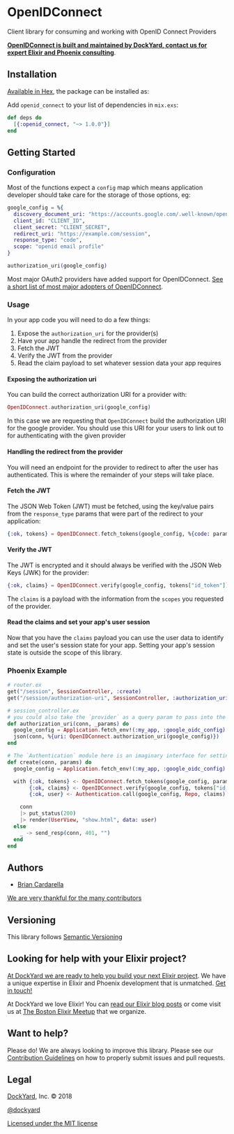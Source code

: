 # OpenIDConnect

Client library for consuming and working with OpenID Connect Providers

**[OpenIDConnect is built and maintained by DockYard, contact us for expert Elixir and Phoenix consulting](https://dockyard.com/phoenix-consulting)**.

## Installation

[Available in Hex](https://hex.pm/packages/openid_connect), the package can be installed as:

Add `openid_connect` to your list of dependencies in `mix.exs`:

```elixir
def deps do
  [{:openid_connect, "~> 1.0.0"}]
end
```

## Getting Started

### Configuration

Most of the functions expect a `config` map which means application developer should take care for the storage of those options, eg:

```elixir
google_config = %{
  discovery_document_uri: "https://accounts.google.com/.well-known/openid-configuration",
  client_id: "CLIENT_ID",
  client_secret: "CLIENT_SECRET",
  redirect_uri: "https://example.com/session",
  response_type: "code",
  scope: "openid email profile"
}

authorization_uri(google_config)
```

Most major OAuth2 providers have added support for OpenIDConnect. [See a short list of most major adopters of OpenIDConnect](https://en.wikipedia.org/wiki/List_of_OAuth_providers).

### Usage

In your app code you will need to do a few things:

1. Expose the `authorization_uri` for the provider(s)
2. Have your app handle the redirect from the provider
3. Fetch the JWT
4. Verify the JWT from the provider
5. Read the claim payload to set whatever session data your app requires

#### Exposing the authorization uri

You can build the correct authorization URI for a provider with:

```elixir
OpenIDConnect.authorization_uri(google_config)
```

In this case we are requesting that `OpenIDConnect` build the authorization URI for
the google provider. You should use this URI for your users to link out to for
authenticating with the given provider

#### Handling the redirect from the provider

You will need an endpoint for the provider to redirect to after the user has authenticated. This
is where the remainder of your steps will take place.

#### Fetch the JWT

The JSON Web Token (JWT) must be fetched, using the key/value pairs from the `response_type` params that were
part of the redirect to your application:

```elixir
{:ok, tokens} = OpenIDConnect.fetch_tokens(google_config, %{code: params["code"]})
```

#### Verify the JWT

The JWT is encrypted and it should always be verified with the JSON Web Keys (JWK) for the provider:

```elixir
{:ok, claims} = OpenIDConnect.verify(google_config, tokens["id_token"])
```

The `claims` is a payload with the information from the `scopes` you requested of the provider.

#### Read the claims and set your app's user session

Now that you have the `claims` payload you can use the user data to identify and set the user's session state for your app.
Setting your app's session state is outside the scope of this library.

### Phoenix Example

```elixir
# router.ex
get("/session", SessionController, :create)
get("/session/authorization-uri", SessionController, :authorization_uri)

# session_controller.ex
# you could also take the `provider` as a query param to pass into the function
def authorization_uri(conn, _params) do
  google_config = Application.fetch_env!(:my_app, :google_oidc_config)
  json(conn, %{uri: OpenIDConnect.authorization_uri(google_config)})
end

# The `Authentication` module here is an imaginary interface for setting session state
def create(conn, params) do
  google_config = Application.fetch_env!(:my_app, :google_oidc_config)

  with {:ok, tokens} <- OpenIDConnect.fetch_tokens(google_config, params["code"]),
       {:ok, claims} <- OpenIDConnect.verify(google_config, tokens["id_token"]),
       {:ok, user} <- Authentication.call(google_config, Repo, claims) do

    conn
    |> put_status(200)
    |> render(UserView, "show.html", data: user)
  else
    _ -> send_resp(conn, 401, "")
  end
end
```

## Authors

- [Brian Cardarella](http://twitter.com/bcardarella)

[We are very thankful for the many contributors](https://github.com/dockyard/openid_connect/graphs/contributors)

## Versioning

This library follows [Semantic Versioning](http://semver.org)

## Looking for help with your Elixir project?

[At DockYard we are ready to help you build your next Elixir project](https://dockyard.com/phoenix-consulting). We have a unique expertise in Elixir and Phoenix development that is unmatched. [Get in touch!](https://dockyard.com/contact/hire-us)

At DockYard we love Elixir! You can [read our Elixir blog posts](https://dockyard.com/blog/categories/elixir)
or come visit us at [The Boston Elixir Meetup](http://www.meetup.com/Boston-Elixir/) that we organize.

## Want to help?

Please do! We are always looking to improve this library. Please see our
[Contribution Guidelines](https://github.com/dockyard/openid_connect/blob/master/CONTRIBUTING.md)
on how to properly submit issues and pull requests.

## Legal

[DockYard](http://dockyard.com/), Inc. &copy; 2018

[@dockyard](http://twitter.com/dockyard)

[Licensed under the MIT license](http://www.opensource.org/licenses/mit-license.php)
